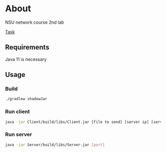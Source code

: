 # About
NSU network course 2nd lab

[Task](http://fit.ippolitov.me/CN_2/2021/2.html)

## Requirements
Java 11 is necessary

## Usage

### Build
```bash
./gradlew shadowJar
```

### Run client
```bash
java -jar Client/build/libs/Client.jar [file to send] [server ip] [server port]
```

### Run server
```bash
java -jar Server/build/libs/Server.jar [port]
```
